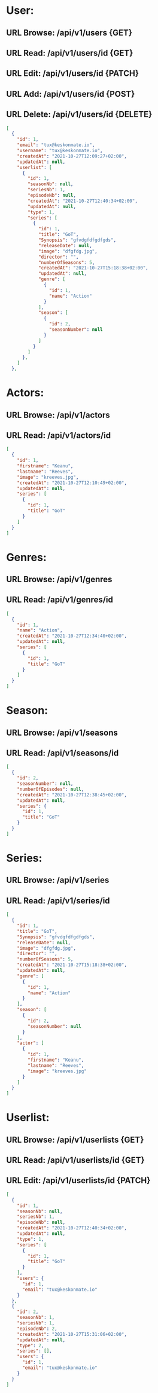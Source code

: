 # User: 
## URL Browse: /api/v1/users {GET}
## URL Read: /api/v1/users/id {GET}
## URL Edit: /api/v1/users/id {PATCH}
## URL Add: /api/v1/users/id {POST}
## URL Delete: /api/v1/users/id {DELETE}

```json
[
  {
    "id": 1,
    "email": "tux@keskonmate.io",
    "username": "tux@keskonmate.io",
    "createdAt": "2021-10-27T12:09:27+02:00",
    "updatedAt": null,
    "userlist": [
      {
        "id": 1,
        "seasonNb": null,
        "seriesNb": 1,
        "episodeNb": null,
        "createdAt": "2021-10-27T12:40:34+02:00",
        "updatedAt": null,
        "type": 1,
        "series": [
          {
            "id": 1,
            "title": "GoT",
            "Synopsis": "gfvdgfdfgdfgds",
            "releaseDate": null,
            "image": "dfgfdg.jpg",
            "director": "",
            "numberOfSeasons": 5,
            "createdAt": "2021-10-27T15:18:38+02:00",
            "updatedAt": null,
            "genre": [
              {
                "id": 1,
                "name": "Action"
              }
            ],
            "season": [
              {
                "id": 2,
                "seasonNumber": null
              }
            ]
          }
        ]
      },      
    ]
  },
  ```

# Actors:
## URL Browse: /api/v1/actors
## URL Read: /api/v1/actors/id

```json
[
  {
    "id": 1,
    "firstname": "Keanu",
    "lastname": "Reeves",
    "image": "kreeves.jpg",
    "createdAt": "2021-10-27T12:10:49+02:00",
    "updatedAt": null,
    "series": [
      {
        "id": 1,
        "title": "GoT"
      }
    ]
  }
]
```

# Genres:
## URL Browse: /api/v1/genres
## URL Read: /api/v1/genres/id

```json
[
  {
    "id": 1,
    "name": "Action",
    "createdAt": "2021-10-27T12:34:40+02:00",
    "updatedAt": null,
    "series": [
      {
        "id": 1,
        "title": "GoT"
      }
    ]
  }
]
```

# Season:
## URL Browse: /api/v1/seasons
## URL Read: /api/v1/seasons/id

```json
[
  {
    "id": 2,
    "seasonNumber": null,
    "numberOfEpisodes": null,
    "createdAt": "2021-10-27T12:38:45+02:00",
    "updatedAt": null,
    "series": {
      "id": 1,
      "title": "GoT"
    }
  }
]
```

# Series:
## URL Browse: /api/v1/series
## URL Read: /api/v1/series/id


```json
[
  {
    "id": 1,
    "title": "GoT",
    "Synopsis": "gfvdgfdfgdfgds",
    "releaseDate": null,
    "image": "dfgfdg.jpg",
    "director": "",
    "numberOfSeasons": 5,
    "createdAt": "2021-10-27T15:18:38+02:00",
    "updatedAt": null,
    "genre": [
      {
        "id": 1,
        "name": "Action"
      }
    ],
    "season": [
      {
        "id": 2,
        "seasonNumber": null
      }
    ],
    "actor": [
      {
        "id": 1,
        "firstname": "Keanu",
        "lastname": "Reeves",
        "image": "kreeves.jpg"
      }
    ]
  }
]
```

# Userlist: 
## URL Browse: /api/v1/userlists {GET}
## URL Read: /api/v1/userlists/id {GET}
## URL Edit: /api/v1/userlists/id {PATCH}

```json
[
  {
    "id": 1,
    "seasonNb": null,
    "seriesNb": 1,
    "episodeNb": null,
    "createdAt": "2021-10-27T12:40:34+02:00",
    "updatedAt": null,
    "type": 1,
    "series": [
      {
        "id": 1,
        "title": "GoT"
      }
    ],
    "users": {
      "id": 1,
      "email": "tux@keskonmate.io"
    }
  },
  {
    "id": 2,
    "seasonNb": 1,
    "seriesNb": 1,
    "episodeNb": 2,
    "createdAt": "2021-10-27T15:31:06+02:00",
    "updatedAt": null,
    "type": 2,
    "series": [],
    "users": {
      "id": 1,
      "email": "tux@keskonmate.io"
    }
  }
]
```